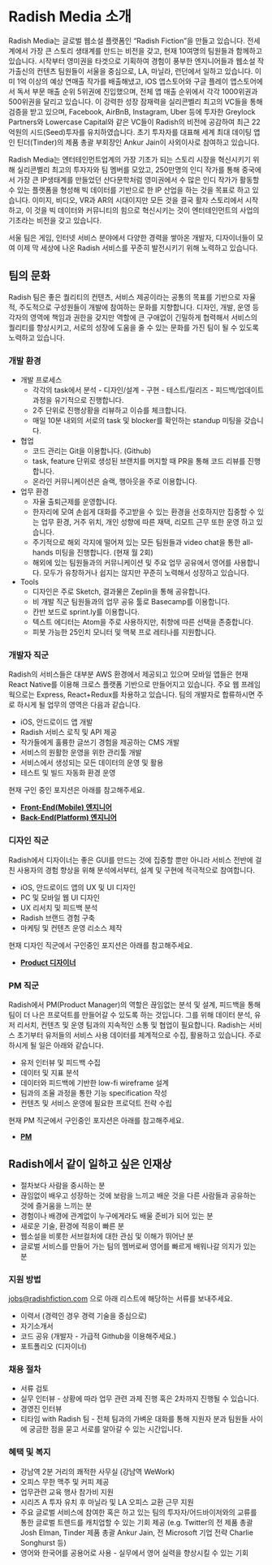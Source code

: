 # Radish Media 소개

Radish Media는 글로벌 웹소설 플랫폼인 “Radish Fiction”을 만들고 있습니다. 전세계에서 가장 큰 스토리 생태계를 만드는 비전을 갖고, 현재 10여명의 팀원들과 함께하고 있습니다. 시작부터 영미권을 타겟으로 기획하여 경험이 풍부한 엔지니어들과 웹소설 작가출신의 컨텐츠 팀원들이 서울을 중심으로,  LA, 마닐라, 런던에서 일하고 있습니다.  이미 1억 이상의 예상 연매출 작가를 배출해냈고,  iOS 앱스토어와 구글 플레이 앱스토어에서 독서 부문 매출 순위 5위권에 진입했으며, 전체 앱 매출 순위에서 각각 1000위권과 500위권을 달리고 있습니다. 이 강력한 성장 잠재력을 실리콘벨리 최고의 VC들을 통해 검증을 받고 있으며, Facebook, AirBnB, Instagram, Uber 등에  투자한  Greylock Partners와 Lowercase Capital와 같은 VC들이 Radish의 비전에 공감하여 최근 22억원의 시드(Seed)투자를 유치하였습니다. 초기 투자자를 대표해 세계 최대 데이팅 앱인 틴더(Tinder)의 제품 총괄 부회장인 Ankur Jain이 사외이사로 참여하고 있습니다. 

Radish Media는 엔터테인먼트업계의 가장 기초가 되는 스토리 시장을 혁신시키기 위해 실리콘벨리 최고의 투자자와 팀 멤버를 모았고, 250만명의 인디 작가를 통해 중국에서 가장 큰 IP생태계를 만들었던 샨다문학처럼 영미권에서 수 많은 인디 작가가 활동할 수 있는 플랫폼을 형성해 빅 데이터를 기반으로 한 IP 산업을 하는 것을 목표로 하고 있습니다. 이미지, 비디오, VR과 AR의 시대이지만 모든 것을 결국 활자 스토리에서 시작하고, 이 것을 빅 데이터와 커뮤니티의 힘으로 혁신시키는 것이 엔터테인먼트의 사업의 기초라는 비전을 갖고 있습니다.

서울 팀은 게임, 인터넷 서비스 분야에서 다양한 경력을 쌓아온 개발자, 디자이너들이 모여 이제 막 세상에 나온 Radish 서비스를 꾸준히 발전시키기 위해 노력하고 있습니다.


## 팀의 문화

Radish 팀은 좋은 퀄리티의 컨텐츠, 서비스 제공이라는 공통의 목표를 기반으로 자율적, 주도적으로 구성원들이 개발에 참여하는 문화를 지향합니다. 디자인, 개발, 운영 등 각자의 영역에 책임과 권한을 갖지만 역할에 큰 구애없이 긴밀하게 협력해서 서비스의 퀄리티를 향상시키고, 서로의 성장에 도움을 줄 수 있는 문화를 가진 팀이 될 수 있도록 노력하고 있습니다.

### 개발 환경

- 개발 프로세스
  - 각각의 task에서 분석 - 디자인/설계 - 구현 - 테스트/릴리즈 - 피드백/업데이트 과정을 유기적으로 진행합니다.
  - 2주 단위로 진행상황을 리뷰하고 이슈를 체크합니다.
  - 매일 10분 내외의 서로의 task 및 blocker를 확인하는 standup 미팅을 갖습니다.
- 협업
  - 코드 관리는 Git을 이용합니다. (Github)
  - task, feature 단위로 생성된 브랜치를 머지할 때 PR을 통해 코드 리뷰를 진행합니다.
  - 온라인 커뮤니케이션은 슬랙, 행아웃을 주로 이용합니다.
- 업무 환경
  - 자율 출퇴근제를 운영합니다.
  - 한자리에 모여 손쉽게 대화를 주고받을 수 있는 환경을 선호하지만 집중할 수 있는 업무 환경, 거주 위치, 개인 성향에 따른 재택, 리모트 근무 또한 운영 하고 있습니다.
  - 주기적으로 해외 각지에 떨어져 있는 모든 팀원들과 video chat을 통한 all-hands 미팅을 진행합니다. (현재 월 2회)
  - 해외에 있는 팀원들과의 커뮤니케이션 및 주요 업무 공유에서 영어를 사용합니다. 모두가 유창하거나 쉽지는 않지만 꾸준히 노력해서 성장하고 있습니다.
- Tools
  - 디자인은 주로 Sketch, 결과물은 Zeplin을 통해 공유합니다.
  - 비 개발 직군 팀원들과의 업무 공유 툴로 Basecamp를 이용합니다.
  - 칸반 보드로 sprint.ly를 이용합니다.
  - 텍스트 에디터는 Atom을 주로 사용하지만, 취향에 따른 선택을 존중합니다.
  - 피봇 가능한 25인치 모니터 및 맥북 프로 레티나를 지원합니다.

### 개발자 직군

Radish의 서비스들은 대부분 AWS 환경에서 제공되고 있으며 모바일 앱들은 현재 React Native를 이용해 크로스 플랫폼 기반으로 만들어지고 있습니다. 주요 웹 프레임웍으로는 Express, React+Redux를 차용하고 있습니다. 팀의 개발자로 합류하시면 주로 하시게 될 업무의 영역은 다음과 같습니다.

- iOS, 안드로이드 앱 개발
- Radish 서비스 로직 및 API 제공
- 작가들에게 훌륭한 글쓰기 경험을 제공하는 CMS 개발
- 서비스의 원활한 운영을 위한 관리툴 개발
- 서비스에서 생성되는 모든 데이터의 운영 및 활용
- 테스트 및 빌드 자동화 환경 운영

현재 구인 중인 포지션은 아래를 참고해주세요.

- **[Front-End(Mobile) 엔지니어](https://github.com/radishmedia/team/blob/master/frontend.md)**
- **[Back-End(Platform) 엔지니어](https://github.com/radishmedia/team/blob/master/backend.md)**


### 디자인 직군

Radish에서 디자이너는 좋은 GUI를 만드는 것에 집중할 뿐만 아니라 서비스 전반에 걸친 사용자의 경험 향상을 위해 분석에서부터, 설계 및 구현에 적극적으로 참여합니다.

- iOS, 안드로이드 앱의 UX 및 UI 디자인
- PC 및 모바일 웹 UI 디자인
- UX 리서치 및 피드백 분석
- Radish 브랜드 경험 구축
- 마케팅 및 컨텐츠 운영 리소스 제작

현재 디자인 직군에서 구인중인 포지션은 아래를 참고해주세요.

- **[Product 디자이너](https://github.com/radishmedia/team/blob/master/productdesigner.md)**


### PM 직군

Radish에서 PM(Product Manager)의 역할은 끊임없는 분석 및 설계, 피드백을 통해 팀이 더 나은 프로덕트를 만들어갈 수 있도록 하는 것입니다. 그를 위해 데이터 분석, 유저 리서치, 컨텐츠 및 운영 팀과의 지속적인 소통 및 협업이 필요합니다. Radish는 서비스 초기부터 유저들의 서비스 사용 데이터를 체계적으로 수집, 활용하고 있습니다. 주로 하시게 될 일은 아래와 같습니다.

- 유저 인터뷰 및 피드백 수집
- 데이터 및 지표 분석
- 데이터와 피드백에 기반한 low-fi wireframe 설계
- 팀과의 조율 과정을 통한 기능 specification 작성
- 컨텐츠 및 서비스 운영에 필요한 프로덕트 전략 수립

현재 PM 직군에서 구인중인 포지션은 아래를 참고해주세요.

- **[PM](https://github.com/radishmedia/team/blob/master/pm.md)**

## Radish에서 같이 일하고 싶은 인재상

- 절차보다 사람을 중시하는 분
- 끊임없이 배우고 성장하는 것에 보람을 느끼고 배운 것을 다른 사람들과 공유하는 것에 즐거움을 느끼는 분
- 경험이나 배경에 관계없이 누구에게라도 배울 준비가 되어 있는 분
- 새로운 기술, 환경에 적응이 빠른 분
- 웹소설을 비롯한 서브컬처에 대한 관심 및 이해가 뛰어난 분
- 글로벌 서비스를 만들어 가는 팀의 멤버로써 영어를 빠르게 배워나갈 의지가 있는 분


### 지원 방법

jobs@radishfiction.com 으로 아래 리스트에 해당하는 서류를 보내주세요. 

- 이력서 (경력인 경우 경력 기술을 중심으로)
- 자기소개서
- 코드 공유 (개발자 - 가급적 Github을 이용해주세요.) 
- 포트폴리오 (디자이너)


### 채용 절차

- 서류 검토
- 실무 인터뷰 - 상황에 따라 업무 관련 과제 진행 혹은 2차까지 진행될 수 있습니다.
- 경영진 인터뷰
- 티타임 with Radish 팀 - 전체 팀과의 가벼운 대화를 통해 지원자 분과 팀원들 사이에 궁금한 점을 묻고 서로를 알아갈 수 있는 시간입니다.


### 혜택 및 복지

- 강남역 2분 거리의 쾌적한 사무실 (강남역 WeWork)
- 오피스 무한 맥주 및 커피 제공
- 업무관련 교육 행사 참가비 지원
- 시리즈 A 투자 유치 후 마닐라 및 LA 오피스 교환 근무 지원
- 주요 글로벌 서비스에 참여한 혹은 하고 있는 팀의 투자자/어드바이저와의 교류를 통한 글로벌 트렌드를 캐치업할 수 있는 기회 제공 (e.g. Twitter의 전 제품 총괄 Josh Elman, Tinder 제품 총괄 Ankur Jain, 전 Microsoft 기업 전략 Charlie Songhurst 등)
- 영어와 한국어를 공용어로 사용 - 실무에서 영어 실력을 향상시킬 수 있는 기회


